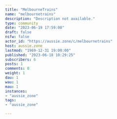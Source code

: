 ```yaml
---
title: "MelbourneTrains" 
name: "melbournetrains"
description: "Description not available."
type: community
date: "2023-06-19 17:59:00"
draft: false
nsfw: false
actor_id: "https://aussie.zone/c/melbournetrains"
host: aussie.zone
lastmod: "1969-12-31 19:00:00"
published: "2023-06-18 10:29:25"
subscribers: 6
posts: 1
comments: 0
weight: 1
dau: 1
wau: 1
mau: 1
instances:
- "aussie_zone"
tags: 
- "aussie_zone"

---
```

